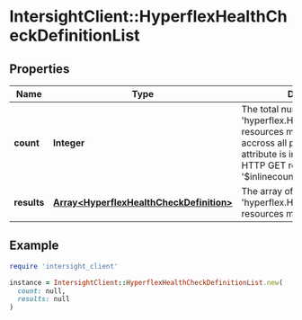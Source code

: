 # IntersightClient::HyperflexHealthCheckDefinitionList

## Properties

| Name | Type | Description | Notes |
| ---- | ---- | ----------- | ----- |
| **count** | **Integer** | The total number of &#39;hyperflex.HealthCheckDefinition&#39; resources matching the request, accross all pages. The &#39;Count&#39; attribute is included when the HTTP GET request includes the &#39;$inlinecount&#39; parameter. | [optional] |
| **results** | [**Array&lt;HyperflexHealthCheckDefinition&gt;**](HyperflexHealthCheckDefinition.md) | The array of &#39;hyperflex.HealthCheckDefinition&#39; resources matching the request. | [optional] |

## Example

```ruby
require 'intersight_client'

instance = IntersightClient::HyperflexHealthCheckDefinitionList.new(
  count: null,
  results: null
)
```

